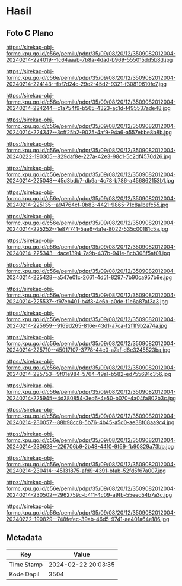 # Hasil

## Foto C Plano

https://sirekap-obj-formc.kpu.go.id/c56e/pemilu/pdpr/35/09/08/20/12/3509082012004-20240214-224019--1c64aaab-7b8a-4dad-b969-555015dd5b8d.jpg

https://sirekap-obj-formc.kpu.go.id/c56e/pemilu/pdpr/35/09/08/20/12/3509082012004-20240214-224143--fbf7d24c-29e2-45d2-9321-f30819610fe7.jpg

https://sirekap-obj-formc.kpu.go.id/c56e/pemilu/pdpr/35/09/08/20/12/3509082012004-20240214-224244--c1a754f9-b565-4323-ac1d-f495537ade48.jpg

https://sirekap-obj-formc.kpu.go.id/c56e/pemilu/pdpr/35/09/08/20/12/3509082012004-20240214-224347--3cff25b2-9025-4af9-94a6-a557ebbe8b8b.jpg

https://sirekap-obj-formc.kpu.go.id/c56e/pemilu/pdpr/35/09/08/20/12/3509082012004-20240222-190305--829daf8e-227a-42e3-98c1-5c2df4570d26.jpg

https://sirekap-obj-formc.kpu.go.id/c56e/pemilu/pdpr/35/09/08/20/12/3509082012004-20240214-225048--45d3bdb7-db9a-4c78-b786-a456862153b1.jpg

https://sirekap-obj-formc.kpu.go.id/c56e/pemilu/pdpr/35/09/08/20/12/3509082012004-20240214-225135--a94764cf-0b83-4421-9865-71c8a1befc55.jpg

https://sirekap-obj-formc.kpu.go.id/c56e/pemilu/pdpr/35/09/08/20/12/3509082012004-20240214-225252--1e87f741-5ae6-4a1e-8022-535c00181c5a.jpg

https://sirekap-obj-formc.kpu.go.id/c56e/pemilu/pdpr/35/09/08/20/12/3509082012004-20240214-225343--dace1394-7a9b-437b-941e-8cb308f5af01.jpg

https://sirekap-obj-formc.kpu.go.id/c56e/pemilu/pdpr/35/09/08/20/12/3509082012004-20240214-225428--a547e01c-2661-4d51-8297-7b90ca957b9e.jpg

https://sirekap-obj-formc.kpu.go.id/c56e/pemilu/pdpr/35/09/08/20/12/3509082012004-20240214-225537--f97eb401-b4f3-4e6b-a0de-f1e6a87af3a3.jpg

https://sirekap-obj-formc.kpu.go.id/c56e/pemilu/pdpr/35/09/08/20/12/3509082012004-20240214-225659--9169d265-816e-43d1-a7ca-f2f1f9b2a74a.jpg

https://sirekap-obj-formc.kpu.go.id/c56e/pemilu/pdpr/35/09/08/20/12/3509082012004-20240214-225710--45017f07-3778-44e0-a7af-d6e3245523ba.jpg

https://sirekap-obj-formc.kpu.go.id/c56e/pemilu/pdpr/35/09/08/20/12/3509082012004-20240214-225753--9f01e984-5764-49a1-b582-ed755691c356.jpg

https://sirekap-obj-formc.kpu.go.id/c56e/pemilu/pdpr/35/09/08/20/12/3509082012004-20240214-225945--4d380854-3ed6-4e50-b070-4a04fa802b3c.jpg

https://sirekap-obj-formc.kpu.go.id/c56e/pemilu/pdpr/35/09/08/20/12/3509082012004-20240214-230057--88b98cc8-5b76-4b45-a5d0-ae38f08aa9c4.jpg

https://sirekap-obj-formc.kpu.go.id/c56e/pemilu/pdpr/35/09/08/20/12/3509082012004-20240214-230628--226706b9-2b48-4410-9f69-fb90829a73bb.jpg

https://sirekap-obj-formc.kpu.go.id/c56e/pemilu/pdpr/35/09/08/20/12/3509082012004-20240214-230414--45131875-afd9-4391-bfab-52fd5f67a007.jpg

https://sirekap-obj-formc.kpu.go.id/c56e/pemilu/pdpr/35/09/08/20/12/3509082012004-20240214-230502--2962759c-b411-4c09-a9fb-55eed54b7a3c.jpg

https://sirekap-obj-formc.kpu.go.id/c56e/pemilu/pdpr/35/09/08/20/12/3509082012004-20240222-190829--748fefec-39ab-46d5-9741-ae401a64e186.jpg


## Metadata

| Key        | Value               |
| ---------- | ------------------- |
| Time Stamp | 2024-02-22 20:03:35 |
| Kode Dapil | 3504                |



